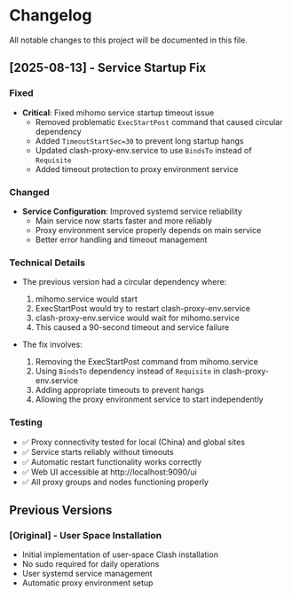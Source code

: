 # Changelog

All notable changes to this project will be documented in this file.

## [2025-08-13] - Service Startup Fix

### Fixed
- **Critical**: Fixed mihomo service startup timeout issue
  - Removed problematic `ExecStartPost` command that caused circular dependency
  - Added `TimeoutStartSec=30` to prevent long startup hangs
  - Updated clash-proxy-env.service to use `BindsTo` instead of `Requisite`
  - Added timeout protection to proxy environment service

### Changed
- **Service Configuration**: Improved systemd service reliability
  - Main service now starts faster and more reliably
  - Proxy environment service properly depends on main service
  - Better error handling and timeout management

### Technical Details
- The previous version had a circular dependency where:
  1. mihomo.service would start
  2. ExecStartPost would try to restart clash-proxy-env.service
  3. clash-proxy-env.service would wait for mihomo.service
  4. This caused a 90-second timeout and service failure

- The fix involves:
  1. Removing the ExecStartPost command from mihomo.service
  2. Using `BindsTo` dependency instead of `Requisite` in clash-proxy-env.service
  3. Adding appropriate timeouts to prevent hangs
  4. Allowing the proxy environment service to start independently

### Testing
- ✅ Proxy connectivity tested for local (China) and global sites
- ✅ Service starts reliably without timeouts
- ✅ Automatic restart functionality works correctly
- ✅ Web UI accessible at http://localhost:9090/ui
- ✅ All proxy groups and nodes functioning properly

## Previous Versions

### [Original] - User Space Installation
- Initial implementation of user-space Clash installation
- No sudo required for daily operations
- User systemd service management
- Automatic proxy environment setup
